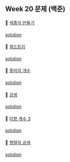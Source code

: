 ## Week 20 문제 (백준)

####
👀 [색종이 만들기](https://www.acmicpc.net/problem/2630)
####
[solution]()

####
👀 [쿼드트리](https://www.acmicpc.net/problem/1992)
####
[solution]()

####
👀 [종이의 개수](https://www.acmicpc.net/problem/1780)
####
[solution]()

####
👀 [곱셈](https://www.acmicpc.net/problem/1629)
####
[solution]()

####
👀 [이항 계수 3](https://www.acmicpc.net/problem/11401)
####
[solution]()

####
👀 [행렬의 곱셈](https://www.acmicpc.net/problem/2740)
####
[solution]()

